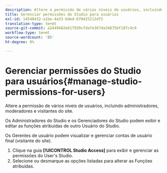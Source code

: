 ```yaml
---
description: Altere a permissão de vários níveis de usuários, incluindo administradores, moderadores e visitantes do site.
title: Gerenciar permissões do Studio para usuários
exl-id: 14540432-a1be-4a33-b9ed-670425112df2
translation-type: tm+mt
source-git-commit: a2449482e617939cfda7e367da34875bf187c4c9
workflow-type: tm+mt
source-wordcount: '85'
ht-degree: 0%

---
```


# Gerenciar permissões do Studio para usuários{#manage-studio-permissions-for-users}

Altere a permissão de vários níveis de usuários, incluindo administradores, moderadores e visitantes do site.

Os Administradores do Studio e os Gerenciadores do Studio podem exibir e editar as funções atribuídas de outro Usuário do Studio.

Os Gerentes de usuário podem visualizar e gerenciar contas de usuário final (visitante do site).

1. Clique na guia **[!UICONTROL Studio Access]** para exibir e gerenciar as permissões do User&#39;s Studio.
1. Selecione ou desmarque as opções listadas para alterar as Funções atribuídas.
